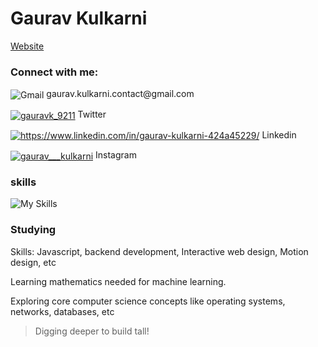# Gaurav Kulkarni
<a href="https://gauravkulkarni.in">Website</a>
### Connect with me:
<p align="left">
<img align="center" src="https://skillicons.dev/icons?i=gmail" alt="Gmail" />
 gaurav.kulkarni.contact@gmail.com
</p>
<p align="left">
<a href="https://twitter.com/gauravk_9211" target="blank"><img align="center" src="https://skillicons.dev/icons?i=twitter" alt="gauravk_9211" /></a>
Twitter
</p>
<p align="left">
<a href="https://linkedin.com/in/gaurav-kulkarni-424a45229" target="blank"><img align="center" src="https://skillicons.dev/icons?i=linkedin" alt="https://www.linkedin.com/in/gaurav-kulkarni-424a45229/" /></a>
Linkedin
</p>
<p align="left">
<a href="https://instagram.com/gaurav___kulkarni" target="blank"><img align="center" src="https://skillicons.dev/icons?i=instagram" alt="gaurav___kulkarni" /></a>
Instagram
</p>

### skills
![My Skills](https://skillicons.dev/icons?i=html,css,tailwind,js,ts,py,java,c,nodejs,npm,react,next,express,figma,webflow,github,git,mongodb,mysql,postgresql,firebase,linux,neovim,vim,md,aws,gcp,jenkins,docker,postman,flask,androidstudio,blender,notion)

### Studying
Skills: Javascript, backend development, Interactive web design, Motion design, etc  
  
Learning mathematics needed for machine learning.  
  
Exploring core computer science concepts like operating systems, networks, databases, etc 
  
> Digging deeper to build tall!
